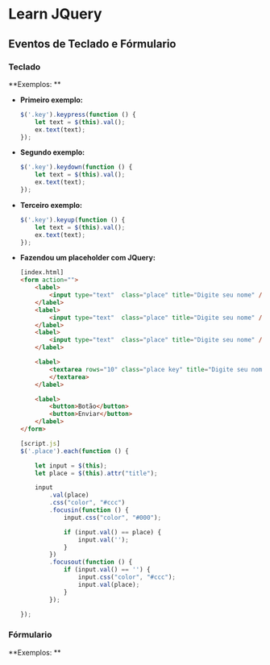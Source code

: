 # Learn JQuery


## Eventos de Teclado e Fórmulario


### Teclado 
**Exemplos: **

- **Primeiro exemplo:**
	```js
	$('.key').keypress(function () {
		let text = $(this).val();
		ex.text(text);
	});
	```

- **Segundo exemplo:**
	```js
	$('.key').keydown(function () {
		let text = $(this).val();
		ex.text(text);
	});
	```

- **Terceiro exemplo:**
	```js
	$('.key').keyup(function () {
		let text = $(this).val();
		ex.text(text);
	});
	```

- **Fazendou um placeholder com JQuery:**
	```html
	[index.html]
	<form action="">
		<label>
			<input type="text"  class="place" title="Digite seu nome" />
		</label>
		<label>
			<input type="text"  class="place" title="Digite seu nome" />
		</label>
		<label>
			<input type="text"  class="place" title="Digite seu nome" />
		</label>

		<label>
			<textarea rows="10" class="place key" title="Digite seu nome" />
			</textarea>
		</label>

		<label>
			<button>Botão</button>
			<button>Enviar</button>
		</label>
	</form>
	```

	```js
	[script.js]
	$('.place').each(function () {

		let input = $(this);
		let place = $(this).attr("title");

		input
			.val(place)
			.css("color", "#ccc")
			.focusin(function () {
				input.css("color", "#000");

				if (input.val() == place) {
					input.val('');
				}
			})
			.focusout(function () {
				if (input.val() == '') {
					input.css("color", "#ccc");
					input.val(place);
				}
			});

	});
	```


### Fórmulario
**Exemplos: **



